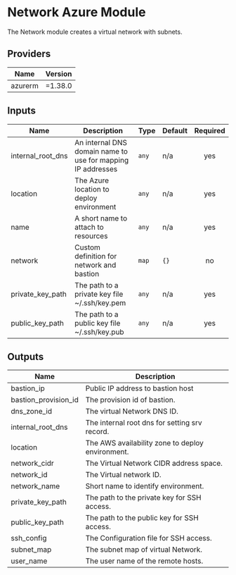 # Network Azure Module
The Network module creates a virtual network with subnets.

## Providers

| Name | Version |
|------|---------|
| azurerm | =1.38.0 |

## Inputs

| Name | Description | Type | Default | Required |
|------|-------------|------|---------|:-----:|
| internal_root_dns | An internal DNS domain name to use for mapping IP addresses | `any` | n/a | yes |
| location | The Azure location to deploy environment | `any` | n/a | yes |
| name | A short name to attach to resources | `any` | n/a | yes |
| network | Custom definition for network and bastion | `map` | `{}` | no |
| private_key_path | The path to a private key file ~/.ssh/key.pem | `any` | n/a | yes |
| public_key_path | The path to a public key file ~/.ssh/key.pub | `any` | n/a | yes |

## Outputs

| Name | Description |
|------|-------------|
| bastion_ip | Public IP address to bastion host |
| bastion_provision_id | The provision id of bastion. |
| dns_zone_id | The virtual Network DNS ID. |
| internal_root_dns | The internal root dns for setting srv record. |
| location | The AWS availability zone to deploy environment. |
| network_cidr | The Virtual Network CIDR address space. |
| network_id | The Virtual network ID. |
| network_name | Short name to identify environment. |
| private_key_path | The path to the private key for SSH access. |
| public_key_path | The path to the public key for SSH access. |
| ssh_config | The Configuration file for SSH access. |
| subnet_map | The subnet map of virtual Network. |
| user_name | The user name of the remote hosts. |
